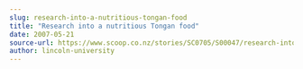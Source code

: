 ```yaml
---
slug: research-into-a-nutritious-tongan-food
title: "Research into a nutritious Tongan food"
date: 2007-05-21
source-url: https://www.scoop.co.nz/stories/SC0705/S00047/research-into-a-nutritious-tongan-food.htm
author: lincoln-university
---
```

